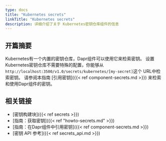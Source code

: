 ```yaml
---
type: docs
title: "Kubernetes secrets"
linkTitle: "Kubernetes secrets"
description: 详细介绍了关于 Kubernetes密钥仓库组件的信息
---
```


## 开篇摘要

Kubernetes有一个内置的密钥仓库，Dapr组件可以使用它来检索密钥。 设置Kubernetes密钥仓库不需要特殊的配置，你能够从`http://localhost:3500/v1.0/secrets/kubernetes/[my-secret]`这个 URL中检索密钥。 请参阅本指南 [引用密钥]({{< ref component-secrets.md >}}) 来检索和使用Dapr组件的密钥。

## 相关链接
- [密钥构建块]({{< ref secrets >}})
- [指南：获取密钥]({{< ref "howto-secrets.md" >}})
- [指南：在Dapr组件中引用密钥]({{< ref component-secrets.md >}})
- [密钥 API 参考]({{< ref secrets_api.md >}})
